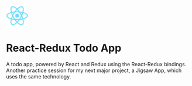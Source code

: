<img src="https://github.com/simonrevill/react-redux-todo-app/raw/master/public/react-logo256.png" width="auto" height="60" alt="React & Redux Logo">

# React-Redux Todo App

A todo app, powered by React and Redux using the React-Redux bindings. Another practice session for my next major project, a Jigsaw App, which uses the same technology.